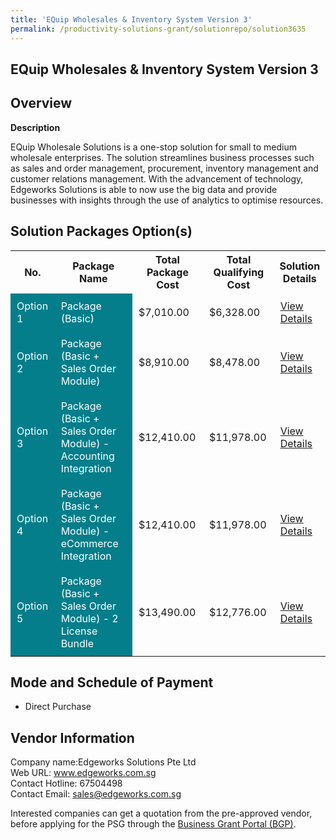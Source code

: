 ```yaml
---
title: 'EQuip Wholesales & Inventory System Version 3'
permalink: /productivity-solutions-grant/solutionrepo/solution3635
---
```


## EQuip Wholesales & Inventory System Version 3

## Overview

**Description**

EQuip Wholesale Solutions is a one-stop solution for small to medium wholesale enterprises. The solution streamlines business processes such as sales and order management, procurement, inventory management and customer relations management. With the advancement of technology, Edgeworks Solutions is able to now use the big data and provide businesses with insights through the use of analytics to optimise resources.

## Solution Packages Option(s)

<table>
<tr>
<th><b>No.</b></th>
<th><b>Package Name</b></th>
<th><b>Total Package Cost</b></th>
<th><b>Total Qualifying Cost</b></th>
<th><b>Solution Details</b></th>
</tr>
<tr>
<td style='padding: 10px; background-color: #037E8A; color: #FFFFFF;'>Option 1</td>
<td style='padding: 10px; background-color: #037E8A; color: #FFFFFF;'>Package (Basic)</td>
<td style='padding: 10px;'>$7,010.00</td>
<td style='padding: 10px;'>$6,328.00</td>
<td style='padding: 10px;'><a href='/images/psg/Edgeworks_Desensitised_Annex_3_Part_1.pdf' target='_blank'>View Details</a></td>
</tr>
<tr>
<td style='padding: 10px; background-color: #037E8A; color: #FFFFFF;'>Option 2</td>
<td style='padding: 10px; background-color: #037E8A; color: #FFFFFF;'>Package (Basic + Sales Order Module)</td>
<td style='padding: 10px;'>$8,910.00</td>
<td style='padding: 10px;'>$8,478.00</td>
<td style='padding: 10px;'><a href='/images/psg/Edgeworks_Desensitised_Annex_3_Part_2.pdf' target='_blank'>View Details</a></td>
</tr>
<tr>
<td style='padding: 10px; background-color: #037E8A; color: #FFFFFF;'>Option 3</td>
<td style='padding: 10px; background-color: #037E8A; color: #FFFFFF;'>Package (Basic + Sales Order Module) - Accounting Integration</td>
<td style='padding: 10px;'>$12,410.00</td>
<td style='padding: 10px;'>$11,978.00</td>
<td style='padding: 10px;'><a href='/images/psg/Edgeworks_Desensitised_Annex_3_Part_3.pdf' target='_blank'>View Details</a></td>
</tr>
<tr>
<td style='padding: 10px; background-color: #037E8A; color: #FFFFFF;'>Option 4</td>
<td style='padding: 10px; background-color: #037E8A; color: #FFFFFF;'>Package (Basic + Sales Order Module) - eCommerce Integration</td>
<td style='padding: 10px;'>$12,410.00</td>
<td style='padding: 10px;'>$11,978.00</td>
<td style='padding: 10px;'><a href='/images/psg/Edgeworks_Desensitised_Annex_3_Part_4.pdf' target='_blank'>View Details</a></td>
</tr>
<tr>
<td style='padding: 10px; background-color: #037E8A; color: #FFFFFF;'>Option 5</td>
<td style='padding: 10px; background-color: #037E8A; color: #FFFFFF;'>Package (Basic + Sales Order Module) - 2 License Bundle</td>
<td style='padding: 10px;'>$13,490.00</td>
<td style='padding: 10px;'>$12,776.00</td>
<td style='padding: 10px;'><a href='/images/psg/Edgeworks_Desensitised_Annex_3_Part_5.pdf' target='_blank'>View Details</a></td>
</tr>
</table>

## Mode and Schedule of Payment

 - Direct Purchase

## Vendor Information

 Company name:Edgeworks Solutions Pte Ltd<br>Web URL: www.edgeworks.com.sg <br>Contact Hotline: 67504498 <br>Contact Email: sales@edgeworks.com.sg 

Interested companies can get a quotation from the pre-approved vendor, before applying for the PSG through the <a href='https://www.businessgrants.gov.sg/' target='_blank' rel='noopener'>Business Grant Portal (BGP)</a>.

<script src="/jquery/resize-tables.js"></script>
